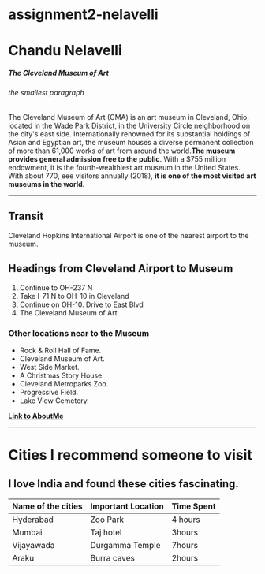 # assignment2-nelavelli

# Chandu Nelavelli

##### The Cleveland Museum of Art

###### the smallest paragraph

The Cleveland Museum of Art (CMA) is an art museum in Cleveland, Ohio, located in the Wade Park District, in the University Circle neighborhood on the city's east side. Internationally renowned for its substantial holdings of Asian and Egyptian art, the museum houses a diverse permanent collection of more than 61,000 works of art from around the world.**The museum provides general admission free to the public**. With a $755 million endowment, it is the fourth-wealthiest art museum in the United States. With about 770, eee visitors annually (2018), **it is one of the most visited art museums in the world.**

****
## Transit
Cleveland Hopkins International Airport is one of the nearest airport to the museum.

## Headings from Cleveland Airport to Museum

1. Continue to OH-237 N
2. Take I-71 N to OH-10 in Cleveland
3. Continue on OH-10. Drive to East Blvd
4. The Cleveland Museum of Art

### Other locations near to the Museum

* Rock & Roll Hall of Fame.
* Cleveland Museum of Art.
* West Side Market.
* A Christmas Story House.
* Cleveland Metroparks Zoo.
* Progressive Field.
* Lake View Cemetery.

**[Link to AboutMe](AboutMe.md)**

----
# Cities I recommend someone to visit
I love India and found these cities fascinating.
---
| Name of the cities | Important Location | Time Spent|
--- | --- | --- |
| Hyderabad | Zoo Park | 4 hours |
| Mumbai | Taj hotel | 3hours |
|Vijayawada | Durgamma Temple | 7hours |
| Araku | Burra caves | 2hours | 